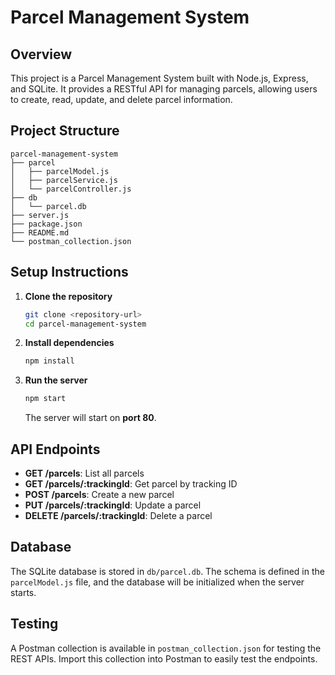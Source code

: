 # Parcel Management System

## Overview
This project is a Parcel Management System built with Node.js, Express, and SQLite. It provides a RESTful API for managing parcels, allowing users to create, read, update, and delete parcel information.

## Project Structure
```
parcel-management-system
├── parcel
│   ├── parcelModel.js
│   ├── parcelService.js
│   └── parcelController.js
├── db
│   └── parcel.db
├── server.js
├── package.json
├── README.md
└── postman_collection.json
```

## Setup Instructions

1. **Clone the repository**
   ```bash
   git clone <repository-url>
   cd parcel-management-system
   ```

2. **Install dependencies**
   ```bash
   npm install
   ```

3. **Run the server**
   ```bash
   npm start
   ```

   The server will start on **port 80**.

## API Endpoints

- **GET /parcels**: List all parcels
- **GET /parcels/:trackingId**: Get parcel by tracking ID
- **POST /parcels**: Create a new parcel
- **PUT /parcels/:trackingId**: Update a parcel
- **DELETE /parcels/:trackingId**: Delete a parcel

## Database
The SQLite database is stored in `db/parcel.db`. The schema is defined in the `parcelModel.js` file, and the database will be initialized when the server starts.

## Testing
A Postman collection is available in `postman_collection.json` for testing the REST APIs. Import this collection into Postman to easily test the endpoints.
